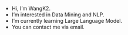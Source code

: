- Hi, I’m WangK2.
- I’m interested in Data Mining and NLP.
- I’m currently learning Large Language Model.
- You can contact me via email.

<!---
doublessay/doublessay is a ✨ special ✨ repository because its `README.md` (this file) appears on your GitHub profile.
You can click the Preview link to take a look at your changes.
--->
